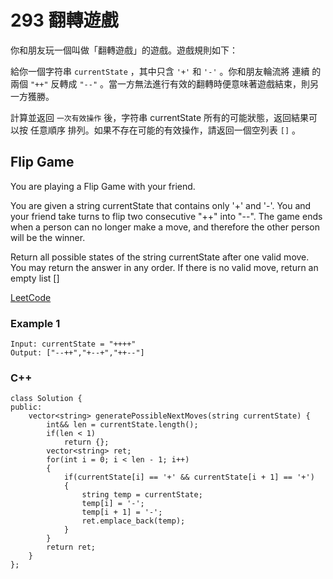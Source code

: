 # 293 翻轉遊戲

你和朋友玩一個叫做「翻轉遊戲」的遊戲。遊戲規則如下：

給你一個字符串 `currentState` ，其中只含 `'+'` 和 `'-'` 。你和朋友輪流將 連續 的兩個 `"++"` 反轉成 `"--"` 。當一方無法進行有效的翻轉時便意味著遊戲結束，則另一方獲勝。

計算並返回 `一次有效操作` 後，字符串 currentState 所有的可能狀態，返回結果可以按 任意順序 排列。如果不存在可能的有效操作，請返回一個空列表 `[]` 。

## Flip Game

You are playing a Flip Game with your friend.

You are given a string currentState that contains only '+' and '-'. You and your friend take turns to flip two consecutive "++" into "--". The game ends when a person can no longer make a move, and therefore the other person will be the winner.

Return all possible states of the string currentState after one valid move. You may return the answer in any order. If there is no valid move, return an empty list []

[LeetCode](https://leetcode-cn.com/problems/flip-game/)

### Example 1

```
Input: currentState = "++++"
Output: ["--++","+--+","++--"]
```

### C++ 

```
class Solution {
public:
    vector<string> generatePossibleNextMoves(string currentState) {
        int&& len = currentState.length();
        if(len < 1)
            return {};
        vector<string> ret;
        for(int i = 0; i < len - 1; i++)
        {
            if(currentState[i] == '+' && currentState[i + 1] == '+')
            {
                string temp = currentState;
                temp[i] = '-';
                temp[i + 1] = '-';
                ret.emplace_back(temp);
            }
        }
        return ret;
    }
};
```

